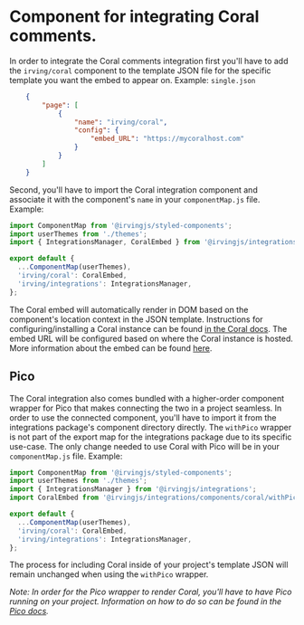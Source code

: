 # Component for integrating Coral comments.

In order to integrate the Coral comments integration first you'll have to add the `irving/coral` component to the template JSON file for the specific template you want the embed to appear on. Example:
`single.json`
```json
    {
        "page": [
            {
                "name": "irving/coral",
                "config": {
                    "embed_URL": "https://mycoralhost.com"
                }
            }
        ]
    }
```
Second, you'll have to import the Coral integration component and associate it with the component's `name` in your `componentMap.js` file. Example:
```js javascript
import ComponentMap from '@irvingjs/styled-components';
import userThemes from './themes';
import { IntegrationsManager, CoralEmbed } from '@irvingjs/integrations';

export default {
  ...ComponentMap(userThemes),
  'irving/coral': CoralEmbed,
  'irving/integrations': IntegrationsManager,
};
```
The Coral embed will automatically render in DOM based on the component's location context in the JSON template. Instructions for configuring/installing a Coral instance can be found [in the Coral docs](https://docs.coralproject.net/coral/). The embed URL will be configured based on where the Coral instance is hosted. More information about the embed can be found [here](https://docs.coralproject.net/coral/v5/integrating/cms/).

## Pico
The Coral integration also comes bundled with a higher-order component wrapper for Pico that makes connecting the two in a project seamless. In order to use the connected component, you'll have to import it from the integrations package's component directory directly. The `withPico` wrapper is not part of the export map for the integrations package due to its specific use-case. The only change needed to use Coral with Pico will be in your `componentMap.js` file. Example:
```js javascript
import ComponentMap from '@irvingjs/styled-components';
import userThemes from './themes';
import { IntegrationsManager } from '@irvingjs/integrations';
import CoralEmbed from '@irvingjs/integrations/components/coral/withPico';

export default {
  ...ComponentMap(userThemes),
  'irving/coral': CoralEmbed,
  'irving/integrations': IntegrationsManager,
};
```
The process for including Coral inside of your project's template JSON will remain unchanged when using the `withPico` wrapper.  

_Note: In order for the Pico wrapper to render Coral, you'll have to have Pico running on your project. Information on how to do so can be found in the [Pico docs](https://help.trypico.com/en/articles/2905462-installing-the-wordpress-plugin)._